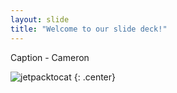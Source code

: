 ```yaml
---
layout: slide
title: "Welcome to our slide deck!"
---
```


Caption - Cameron

![jetpacktocat](https://octodex.github.com/images/jetpacktocat.png)
{: .center}
